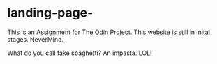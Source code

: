 # landing-page-

This is an Assignment for The Odin Project.
This website is still in inital stages.
NeverMind.

What do you call fake spaghetti? An impasta.
LOL!